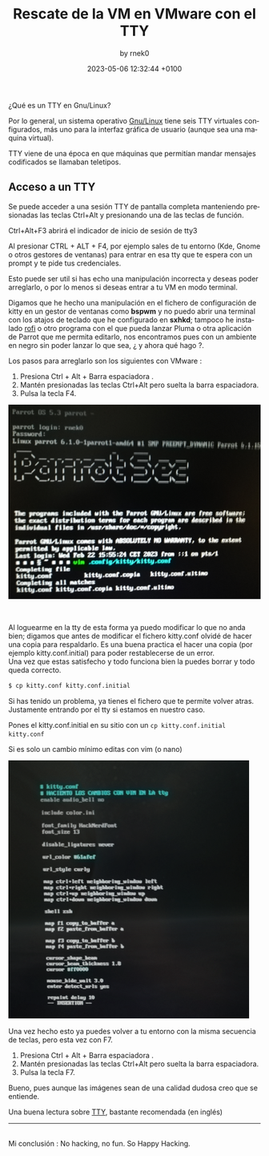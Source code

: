 ﻿---
layout: post
title:  "Rescate de la VM en VMware con el TTY"
date:   2023-05-06 12:32:44 +0100
categories: Parrot bspwm
author: "by rnek0"
lang: "es"
permalink: "/parrot/tty"
---

¿Qué es un TTY en Gnu/Linux?

Por lo general, un sistema operativo [Gnu/Linux](https://es.wikipedia.org/wiki/Anexo:Distribuciones_Linux) tiene seis TTY virtuales configurados, más uno para la interfaz gráfica de usuario (aunque sea una maquina virtual). 

TTY viene de una época en que máquinas que permitían mandar mensajes codificados se llamaban teletipos.

## Acceso a un TTY

Se puede acceder a una sesión TTY de pantalla completa manteniendo presionadas las teclas Ctrl+Alt y presionando una de las teclas de función.

Ctrl+Alt+F3 abrirá el indicador de inicio de sesión de tty3


Al presionar CTRL + ALT + F4, por ejemplo sales de tu entorno (Kde, Gnome o otros gestores de ventanas) para entrar en esa tty que te espera con un prompt y te pide tus credenciales.

Esto puede ser util si has echo una manipulación incorrecta y deseas poder arreglarlo, o por lo menos si deseas entrar a tu VM en modo terminal.  

Digamos que he hecho una manipulación en el fichero de configuración de kitty en un gestor de ventanas como **bspwm** y no puedo abrir una terminal con los atajos de teclado que he configurado en **sxhkd**; tampoco he instalado [rofi](https://github.com/davatorium/rofi) o otro programa con el que pueda lanzar Pluma o otra aplicación de Parrot que me permita editarlo, nos encontramos pues con un ambiente en negro sin poder lanzar lo que sea, ¿ y ahora qué hago ?.

Los pasos para arreglarlo son los siguientes con VMware : 

1. Presiona Ctrl + Alt + Barra espaciadora .
2. Mantén presionadas las teclas Ctrl+Alt pero suelta la barra espaciadora.
3. Pulsa la tecla F4.

![Imagen de la pantalla del tty](../assets/conCTRL+ALT+SPACE.png "Imagen de la pantalla del tty")

<br/>

Al loguearme en la tty de esta forma ya puedo modificar lo que no anda bien; digamos que antes de modificar el fichero kitty.conf olvidé de hacer una copia para respaldarlo. Es una buena practica el hacer una copia (por ejemplo kitty.conf.initial) para poder restablecerse de un error.  
Una vez que estas satisfecho y todo funciona bien la puedes borrar y todo queda correcto.

```bash
$ cp kitty.conf kitty.conf.initial
```

Si has tenido un problema, ya tienes el fichero que te permite volver atras. Justamente entrando por el tty si estamos en nuestro caso.

Pones el kitty.conf.initial en su sitio con un ```cp kitty.conf.initial kitty.conf ```

Si es solo un cambio mínimo editas con vim (o nano)

![Imagen de la pantalla del tty con kitty.conf abierto en vim ](../assets/cambios_en_tty.png "Imagen de la pantalla del tty con kitty.conf abierto en vim")

Una vez hecho esto ya puedes volver a tu entorno con la misma secuencia de teclas, pero esta vez con F7.

1. Presiona Ctrl + Alt + Barra espaciadora .
2. Mantén presionadas las teclas Ctrl+Alt pero suelta la barra espaciadora.
3. Pulsa la tecla F7.

Bueno, pues aunque las imágenes sean de una calidad dudosa creo que se entiende.

Una buena lectura sobre [TTY](https://www.howtogeek.com/428174/what-is-a-tty-on-linux-and-how-to-use-the-tty-command/), bastante recomendada (en inglés)

---
<br/>
Mi conclusión :
No hacking, no fun. So Happy Hacking.


